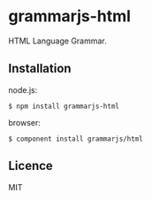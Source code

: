 
# grammarjs-html

HTML Language Grammar.

## Installation

node.js:

```
$ npm install grammarjs-html
```

browser:

```
$ component install grammarjs/html
```

## Licence

MIT